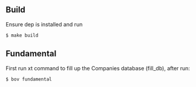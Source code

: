 Build
-----

Ensure dep is installed and run

```
$ make build
```

Fundamental
-----------

First run xt command to fill up the Companies database (fill_db), after run:

```
$ bov fundamental
```
